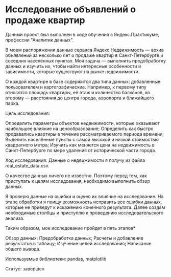 # Исследование объявлений о продаже квартир
Данный проект был выполнен в ходе обучения в Яндекс.Практикуме, профессии "Аналитик данных".

В моем распоряжении данные сервиса Яндекс Недвижимость — архив объявлений за несколько лет о продаже квартир в Санкт-Петербурге и соседних населённых пунктах. 
Моя задача — выполнить предобработку данных и изучить их, чтобы найти интересные особенности и зависимости, которые существуют на рынке недвижимости.

О каждой квартире в базе содержится два типа данных: добавленные пользователем и картографические. Например, к первому типу относятся площадь квартиры, 
её этаж и количество балконов, ко второму — расстояния до центра города, аэропорта и ближайшего парка.

Цель исследования:

Определить параметры объектов недвижимости, которые оказывают наибольшее влияние на ценообразование;
Определить как быстро продавались квартиры в течение рассматриваемого периода времени;
Выделить населённые пункты с самой высокой и низкой стоимостью квадратного метра;
Изучить как меняется цена на недвижимость в Санкт-Петербурге по мере удаления от исторической части города.

Ход исследования: Данные о недвижимости я получу из файла real_estate_data.csv. 

О качестве данных ничего не известно. Поэтому перед тем, как приступать к целям исследования, необходимо выполнить обзор данных.

Я проверю данные на ошибки и оценю их влияние на исследование. На этапе обработки я поищу возможность исправить все ошибки данных, 
которые не приведут к искажению конечного результата. Далее создам необходимые столбцы и приступлю к проведению исследовательского анализа.

Таким образом, мое исследование пройдет в пять этапов*

Обзор данных;
Предобработка данных;
Расчеты и добавление результатов в таблицу;
Изучение целей исследования;
Написание общего вывода.

Используемые библиотеки: pandas, matplotlib

Статус: завершен
